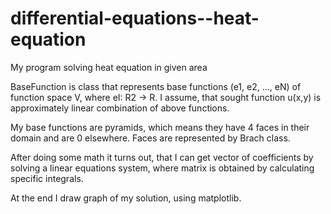 # differential-equations--heat-equation
My program solving heat equation in given area

BaseFunction is class that represents base functions (e1, e2, ..., eN) of function space V, where eI: R2 -> R.
I assume, that sought function u(x,y) is approximately linear combination of above functions.

My base functions are pyramids, which means they have 4 faces in their domain and are 0 elsewhere.
Faces are represented by Brach class.

After doing some math it turns out, that I can get vector of coefficients by solving a linear equations system, where matrix is obtained by calculating specific integrals.

At the end I draw graph of my solution, using matplotlib.
